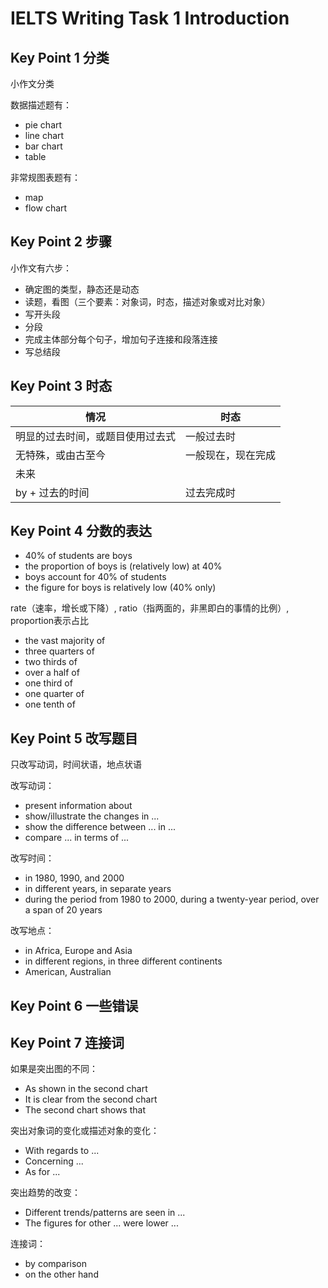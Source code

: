 # IELTS Writing Task 1 Introduction

## Key Point 1 分类

小作文分类

数据描述题有：

* pie chart
* line chart
* bar chart
* table

非常规图表题有：

* map
* flow chart

## Key Point 2 步骤

小作文有六步：

* 确定图的类型，静态还是动态
* 读题，看图（三个要素：对象词，时态，描述对象或对比对象）
* 写开头段
* 分段
* 完成主体部分每个句子，增加句子连接和段落连接
* 写总结段

## Key Point 3 时态

| 情况                             | 时态               |
| -------------------------------- | ------------------ |
| 明显的过去时间，或题目使用过去式 | 一般过去时         |
| 无特殊，或由古至今               | 一般现在，现在完成 |
| 未来                             |                    |
| by + 过去的时间                  | 过去完成时         |

## Key Point 4 分数的表达

* 40% of students are boys
* the proportion of boys is (relatively low) at 40%
* boys account for 40% of students
* the figure for boys is relatively low (40% only)

rate（速率，增长或下降）, ratio（指两面的，非黑即白的事情的比例）, proportion表示占比

* the vast majority of
* three quarters of
* two thirds of
* over a half of
* one third of
* one quarter of
* one tenth of 

## Key Point 5 改写题目

只改写动词，时间状语，地点状语

改写动词：

* present information about
* show/illustrate the changes in ...
* show the difference between ... in ...
* compare ... in terms of ...

改写时间：

* in 1980, 1990, and 2000
* in different years,  in separate years
* during the period from 1980 to 2000, during a twenty-year period, over a span of 20 years

改写地点：

* in Africa, Europe and Asia
* in different regions, in three different continents
* American, Australian

## Key Point 6 一些错误

## Key Point 7 连接词

如果是突出图的不同：

* As shown in the second chart
* It is clear from the second chart
* The second chart shows that

突出对象词的变化或描述对象的变化：

* With regards to ...
* Concerning ...
* As for ...

突出趋势的改变：

* Different trends/patterns are seen in ...
* The figures for other ... were lower ...

连接词：

* by comparison
* on the other hand
